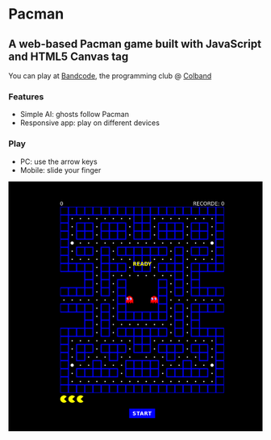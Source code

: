﻿# Pacman
## A web-based Pacman game built with JavaScript and HTML5 Canvas tag   
You can play at [Bandcode](http://bandcode.colband.net.br/), the programming club @ [Colband](http://colband.net.br/) 

### Features
- Simple AI: ghosts follow Pacman
- Responsive app: play on different devices 


### Play
- PC: use the arrow keys
- Mobile: slide your finger 

![landing image](https://github.com/erichashi/pacman-canvas/blob/main/thumb.png?raw=true)
